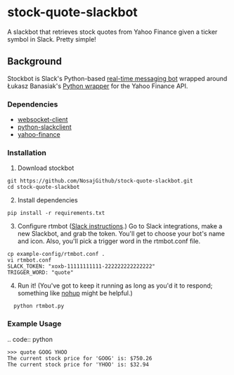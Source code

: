 # stock-quote-slackbot
A slackbot that retrieves stock quotes from Yahoo Finance given a ticker symbol in Slack. Pretty simple!

## Background
Stockbot is Slack's Python-based [real-time messaging bot](https://github.com/slackhq/python-rtmbot) wrapped around Łukasz Banasiak's [Python wrapper](https://github.com/lukaszbanasiak/yahoo-finance/) for the Yahoo Finance API.

### Dependencies
* [websocket-client](https://pypi.python.org/pypi/websocket-client/)
* [python-slackclient](https://pypi.python.org/pypi/slackclient)
* [yahoo-finance](https://pypi.python.org/pypi/yahoo-finance)

### Installation
1. Download stockbot

  ````
  git https://github.com/NosajGithub/stock-quote-slackbot.git
  cd stock-quote-slackbot
  ````

2. Install dependencies

  ````
  pip install -r requirements.txt
  ````

3. Configure rtmbot ([Slack instructions](https://api.slack.com/bot-users).) 
 Go to Slack integrations, make a new Slackbot, and grab the token. You'll get to choose your bot's name and icon.
 Also, you'll pick a trigger word in the rtmbot.conf file.

  ````
  cp example-config/rtmbot.conf .
  vi rtmbot.conf
  SLACK_TOKEN: "xoxb-11111111111-222222222222222"
  TRIGGER_WORD: "quote"
  
  ````

4. Run it! (You've got to keep it running as long as you'd it to respond; something like [nohup](http://linux.die.net/man/1/nohup) might be helpful.)

````
  python rtmbot.py
````

### Example Usage

.. code:: python

    >>> quote GOOG YHOO
    The current stock price for 'GOOG' is: $750.26
    The current stock price for 'YHOO' is: $32.94


